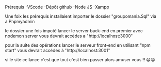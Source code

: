 Prérequis
-VScode
-Dépôt github 
-Node JS
-Xampp

Une foix les prérequis installaient importer le dossier "groupomania.Sql" via à Phpmyadmin

le dossier une fois impoté lancer le server back-end en premier avec nodemon server vous devrait accèdes a "http://localhost:3000"

pour la suite des opérations lancer le serveur front-end en utilisant "npm start" vous devrait accèdes à "http://localhost:3001"

si le site ce lance c'est que tout c'est bien passer alors amuser vous !! 😁😁
